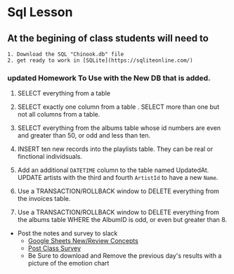 # Sql Lesson


## At the begining of class students will need to
	1. Download the SQL "Chinook.db" file
	2. get ready to work in [SQLite](https://sqliteonline.com/)

### updated Homework To Use with the New DB that is added.
1. SELECT everything from a table

2. SELECT exactly one column from a table .
	SELECT more than one but not all columns from a table.

3. SELECT everything from the albums table whose id numbers are even and greater than 50,
	or odd and less than ten.

4. INSERT ten new records into the playlists table. 
	They can be real or finctional individsuals.

5. Add an additional `DATETIME` column to the table named UpdatedAt. UPDATE artists with the third and fourth `ArtistId` to have a new `Name`.

6. Use a TRANSACTION/ROLLBACK window to DELETE everything from the invoices table.

7. Use a TRANSACTION/ROLLBACK window to DELETE everything from the albums table WHERE the AlbumID
	is odd, or even but greater than 8.


- Post the notes and survey to slack
	- [Google Sheets New/Review Concepts](https://docs.google.com/document/d/1hB9lQEDNDwdz8nzO8nQs7Inr-UQFxyrO9USrdFDQtSs/edit?usp=sharing) 
	- [Post Class Survey](https://PollEv.com/surveys/9G5UYdxkeygqc52YAlyIM/respond)
	- Be Sure to download and Remove the previous day's results with a picture of the emotion chart 

